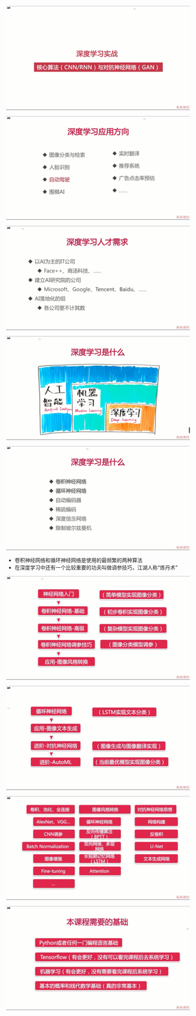 ![1562660304136](assets/1562660304136.png)

![1562660487046](assets/1562660487046.png)

![1562660563756](assets/1562660563756.png)

![1562660610804](assets/1562660610804.png)

![1562660710683](assets/1562660710683.png)

- 卷积神经网络和循环神经网络是使用的最频繁的两种算法
- 在深度学习中还有一个比较重要的功夫叫做调参技巧，江湖人称“炼丹术”

![1562661271300](assets/1562661271300.png)

![1562661432906](assets/1562661432906.png)

![1562661590735](assets/1562661590735.png)

![1562661802407](assets/1562661802407.png)

